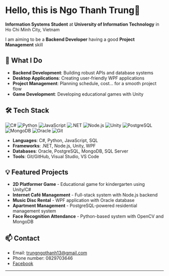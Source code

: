 # Hello, this is Ngo Thanh Trung👋

**Information Systems Student** at **University of Information Technology** in Ho Chi Minh City, Vietnam 

I am aiming to be a **Backend Developer** having a good **Project Management** skill

## 🚀 What I Do
- **Backend Development**: Building robust APIs and database systems
- **Desktop Applications**: Creating user-friendly WPF applications
- **Project Management**: Planning schedule, cost... for a smooth project flow
- **Game Development**: Developing educational games with Unity

## 🛠️ Tech Stack

![C#](https://img.shields.io/badge/-C%23-239120?style=flat-square&logo=csharp&logoColor=white)
![Python](https://img.shields.io/badge/-Python-3776AB?style=flat-square&logo=python&logoColor=white)
![JavaScript](https://img.shields.io/badge/-JavaScript-F7DF1E?style=flat-square&logo=javascript&logoColor=black)
![.NET](https://img.shields.io/badge/-.NET-512BD4?style=flat-square&logo=dotnet&logoColor=white)
![Node.js](https://img.shields.io/badge/-Node.js-339933?style=flat-square&logo=nodedotjs&logoColor=white)
![Unity](https://img.shields.io/badge/-Unity-000000?style=flat-square&logo=unity&logoColor=white)
![PostgreSQL](https://img.shields.io/badge/-PostgreSQL-336791?style=flat-square&logo=postgresql&logoColor=white)
![MongoDB](https://img.shields.io/badge/-MongoDB-47A248?style=flat-square&logo=mongodb&logoColor=white)
![Oracle](https://img.shields.io/badge/-Oracle-F80000?style=flat-square&logo=oracle&logoColor=white)
![Git](https://img.shields.io/badge/-Git-F05032?style=flat-square&logo=git&logoColor=white)

- **Languages**: C#, Python, JavaScript, SQL  
- **Frameworks**: .NET, Node.js, Unity, WPF  
- **Databases**: Oracle, PostgreSQL, MongoDB, SQL Server  
- **Tools**: Git/GitHub, Visual Studio, VS Code

## 💡 Featured Projects
- **2D Platformer Game** - Educational game for kindergarten using Unity/C#
- **Internet Café Management** - Full-stack system with Node.js backend
- **Music Disc Rental** - WPF application with Oracle database
- **Apartment Management** - PostgreSQL-powered residential management system
- **Face Recognition Attendance** - Python-based system with OpenCV and MongoDB

## 📫 Contact
- Email: trungngothanh13@gmail.com
- Phone number: 0829703646
- [Facebook](https://www.facebook.com/trung.ngothanh.79025/)

---
